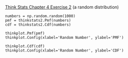 [Think Stats Chapter 4 Exercise 2](http://greenteapress.com/thinkstats2/html/thinkstats2005.html#toc41) (a random distribution)

```{python}
numbers = np.random.random(1000)
pmf = thinkstats2.Pmf(numbers)
cdf = thinkstats2.Cdf(numbers)

```

```{python}
thinkplot.Pmf(pmf)
thinkplot.Config(xlabel='Random Number', ylabel='PMF')

```

```{python}
thinkplot.Cdf(cdf)
thinkplot.Config(xlabel='Random Number', ylabel='CDF')
```
